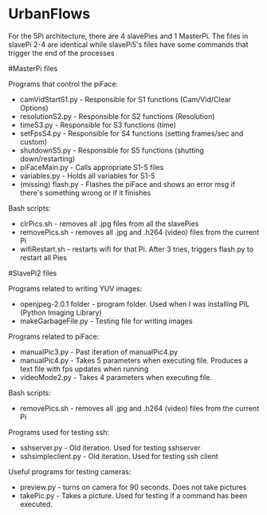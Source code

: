 # UrbanFlows

For the 5Pi architecture, there are 4 slavePies and 1 MasterPi.
The files in slavePi 2-4 are identical while slavePi5's files have some
commands that trigger the end of the processes

#MasterPi files

Programs that control the piFace:   
*   camVidStartS1.py - Responsible for S1 functions (Cam/Vid/Clear Options)   
*   resolutionS2.py - Responsible for S2 functions (Resolution)   
*   timeS3.py - Responsible for S3 functions (time)   
*   setFpsS4.py - Responsible for S4 functions (setting frames/sec and custom)   
*   shutdownS5.py - Responsible for S5 functions (shutting down/restarting)   
*   piFaceMain.py - Calls appropriate S1-5 files   
*   variables.py - Holds all variables for S1-5   
*   (missing) flash.py - Flashes the piFace and shows an error msg if there's something wrong or if it finishes

Bash scripts:
*   clrPics.sh - removes all .jpg files from all the slavePies   
*   removePics.sh - removes all .jpg and .h264 (video) files from the current Pi   
*   wifiRestart.sh - restarts wifi for that Pi.  After 3 tries, triggers flash.py to restart all Pies   

#SlavePi2 files

Programs related to writing YUV images:   
*   openjpeg-2.0.1 folder - program folder.  Used when I was installing PIL (Python Imaging Library)   
*   makeGarbageFile.py - Testing file for writing images

Programs related to piFace:
*   manualPic3.py - Past iteration of manualPic4.py
*   manualPic4.py - Takes 5 parameters when executing file.  Produces a text file with fps updates when running
*   videoMode2.py - Takes 4 parameters when executing file.

Bash scripts:
*   removePics.sh - removes all .jpg and .h264 (video) files from the current Pi

Programs used for testing ssh:
*   sshserver.py - Old iteration.  Used for testing sshserver
*   sshsimpleclient.py - Old iteration.  Used for testing ssh client

Useful programs for testing cameras:
*   preview.py - turns on camera for 90 seconds.  Does not take pictures
*   takePic.py - Takes a picture.  Used for testing if a command has been executed.
